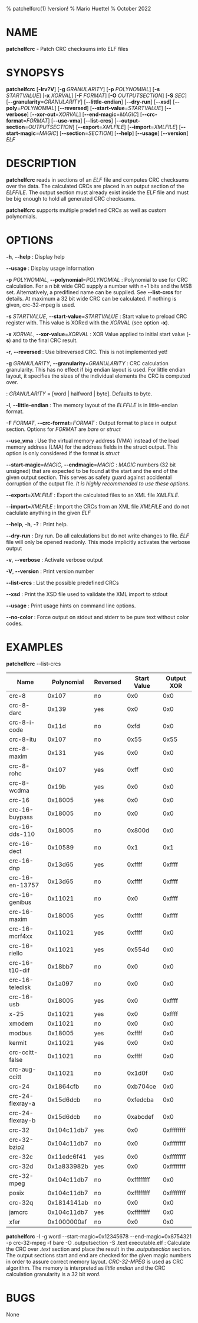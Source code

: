% patchelfcrc(1) !version!
% Mario Huettel
% October 2022

# NAME
**patchelfcrc** - Patch CRC checksums into ELF files

# SYNOPSYS
**patchelfcrc** [**-lrv?V**] [**-g** *GRANULARITY*] [**-p** *POLYNOMIAL*] [**-s** *STARTVALUE*]
[**-x** *XORVAL*] [**-F** *FORMAT*] [**-O** *OUTPUTSECTION*] [**-S** *SEC*]
[**\--granularity**=*GRANULARITY*] [**\--little-endian**] [**\--dry-run**] [**\--xsd**]
[**\--poly**=*POLYNOMIAL*] [**\--reversed**] [**\--start-value**=*STARTVALUE*]
[**--verbose**] [**\--xor-out**=*XORVAL*] [**\--end-magic**=*MAGIC*]
[**\--crc-format**=*FORMAT*] [**\--use-vma**] [**\--list-crcs**] [**\--output-section**=*OUTPUTSECTION*]
[**\--export**=*XMLFILE*] [**\--import**=*XMLFILE*]
[**\--start-magic**=*MAGIC*] [**\--section**=*SECTION*] [**\--help**] [**\--usage**]
[**\--version**] *ELF*

# DESCRIPTION
**patchelfcrc** reads in sections of an *ELF* file and computes CRC checksums over the data. The calculated CRCs are placed in an output section of the *ELFFILE*. The output section must already exist inside the *ELF* file and must be big enough to hold all generated CRC checksums.

**patchelfcrc** supports multiple predefined CRCs as well as custom polynomials.

# OPTIONS
**-h**, **\--help**
: Display help

**\--usage**
: Display usage information

**-p** *POLYNOMIAL*, **\--polynomial**=*POLYNOMIAL*
: Polynomial to use for CRC calculation. For a n bit wide CRC supply a number with n+1 bits and the MSB set. Alternatively, a predifined name can be supplied. See **\--list-crcs** for details. At maximum a 32 bit wide CRC can be calculated. If nothing is given, crc-32-mpeg is used.

**-s** *STARTVALUE*, **\--start-value**=*STARTVALUE*
: Start value to preload CRC register with. This value is XORed with the *XORVAL* (see option **-x**).

**-x** *XORVAL*, **\--xor-value**=*XORVAL*
: XOR Value applied to initial start value (**-s**) and to the final CRC result.

**-r**, **\--reversed**
: Use bitreversed CRC. This is not implemented yet!

**-g** *GRANULARITY*, **\--granularity**=*GRANULARITY*
: CRC calculation granularity. This has no effect if big endian layout is used. For little endian layout, it specifies the sizes of the individual elements the CRC is computed over. 

: *GRANULARITY* = [word | halfword | byte]. Defaults to byte.

**-l**, **\--little-endian**
: The memory layout of the *ELFFILE* is in little-endian format.

**-F** *FORMAT*, **\--crc-format**=*FORMAT*
: Output format to place in output section. Options for *FORMAT* are *bare* or *struct*

**--use_vma**
: Use the virtual memory address (VMA) instead of the load memory address (LMA) for the address fields in the struct output. This option is only considered if the format is *struct*

**--start-magic**=*MAGIC*, **--endmagic**=*MAGIC*
: *MAGIC* numbers (32 bit unsigned) that are expected to be found at the start and the end of the given output section. This serves as safety guard against accidental corruption of the output file. *It is highly recommended to use these options*.

**--export**=*XMLFILE*
: Export the calculated files to an XML file *XMLFILE*.

**--import**=*XMLFILE*
: Import the CRCs from an XML file *XMLFILE* and do not caclulate anything in the given *ELF*

**--help**, **-h**, **-?**
: Print help.

**\--dry-run**
: Dry run. Do all calculations but do not write changes to file. *ELF* file will only be opened readonly. This mode implicitly activates the verbose output

**-v**, **\--verbose**
: Activate verbose output

**-V**, **\--version**
: Print version number

**\--list-crcs**
: List the possible predefined CRCs

**\--xsd**
: Print the XSD file used to validate the XML import to stdout

**--usage**
: Print usage hints on command line options.

**--no-color**
: Force output on stdout and stderr to be pure text without color codes.

# EXAMPLES

**patchelfcrc** --list-crcs

| Name             | Polynomial  | Reversed | Start Value | Output XOR |
|------------------|-------------|----------|-------------|------------|
| crc-8            | 0x107       | no       | 0x0         | 0x0        |
| crc-8-darc       | 0x139       | yes      | 0x0         | 0x0        |
| crc-8-i-code     | 0x11d       | no       | 0xfd        | 0x0        |
| crc-8-itu        | 0x107       | no       | 0x55        | 0x55       |
| crc-8-maxim      | 0x131       | yes      | 0x0         | 0x0        |
| crc-8-rohc       | 0x107       | yes      | 0xff        | 0x0        |
| crc-8-wcdma      | 0x19b       | yes      | 0x0         | 0x0        |
| crc-16           | 0x18005     | yes      | 0x0         | 0x0        |
| crc-16-buypass   | 0x18005     | no       | 0x0         | 0x0        |
| crc-16-dds-110   | 0x18005     | no       | 0x800d      | 0x0        |
| crc-16-dect      | 0x10589     | no       | 0x1         | 0x1        |
| crc-16-dnp       | 0x13d65     | yes      | 0xffff      | 0xffff     |
| crc-16-en-13757  | 0x13d65     | no       | 0xffff      | 0xffff     |
| crc-16-genibus   | 0x11021     | no       | 0x0         | 0xffff     |
| crc-16-maxim     | 0x18005     | yes      | 0xffff      | 0xffff     |
| crc-16-mcrf4xx   | 0x11021     | yes      | 0xffff      | 0x0        |
| crc-16-riello    | 0x11021     | yes      | 0x554d      | 0x0        |
| crc-16-t10-dif   | 0x18bb7     | no       | 0x0         | 0x0        |
| crc-16-teledisk  | 0x1a097     | no       | 0x0         | 0x0        |
| crc-16-usb       | 0x18005     | yes      | 0x0         | 0xffff     |
| x-25             | 0x11021     | yes      | 0x0         | 0xffff     |
| xmodem           | 0x11021     | no       | 0x0         | 0x0        |
| modbus           | 0x18005     | yes      | 0xffff      | 0x0        |
| kermit           | 0x11021     | yes      | 0x0         | 0x0        |
| crc-ccitt-false  | 0x11021     | no       | 0xffff      | 0x0        |
| crc-aug-ccitt    | 0x11021     | no       | 0x1d0f      | 0x0        |
| crc-24           | 0x1864cfb   | no       | 0xb704ce    | 0x0        |
| crc-24-flexray-a | 0x15d6dcb   | no       | 0xfedcba    | 0x0        |
| crc-24-flexray-b | 0x15d6dcb   | no       | 0xabcdef    | 0x0        |
| crc-32           | 0x104c11db7 | yes      | 0x0         | 0xffffffff |
| crc-32-bzip2     | 0x104c11db7 | no       | 0x0         | 0xffffffff |
| crc-32c          | 0x11edc6f41 | yes      | 0x0         | 0xffffffff |
| crc-32d          | 0x1a833982b | yes      | 0x0         | 0xffffffff |
| crc-32-mpeg      | 0x104c11db7 | no       | 0xffffffff  | 0x0        |
| posix            | 0x104c11db7 | no       | 0xffffffff  | 0xffffffff |
| crc-32q          | 0x1814141ab | no       | 0x0         | 0x0        |
| jamcrc           | 0x104c11db7 | yes      | 0xffffffff  | 0x0        |
| xfer             | 0x1000000af | no       | 0x0         | 0x0        |

**patchelfcrc** -l -g word --start-magic=0x12345678 --end-magic=0x8754321 -p crc-32-mpeg -f bare -O .outputsection -S .text executable.elf
: Calculate the CRC over *.text* section and place the result in the *.outputsection* section.
The output sections start and end are checked for the given magic numbers in order to assure correct memory layout.
*CRC-32-MPEG* is used as CRC algorithm.
The memory is interpreted as *little endian* and the CRC calculation granularity is a 32 bit *word*.

# BUGS
None
